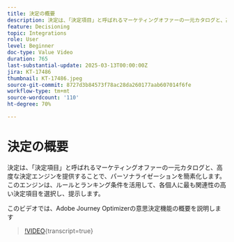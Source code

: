 ```yaml
---
title: 決定の概要
description: 決定は、「決定項目」と呼ばれるマーケティングオファーの一元カタログと、高度な決定エンジンを提供することで、パーソナライゼーションを簡素化します。このエンジンは、ルールとランキング条件を活用して、各個人に最も関連性の高い決定項目を選択し、提示します。このビデオでは、Adobe Journey Optimizerの意思決定機能の概要を説明します >
feature: Decisioning
topic: Integrations
role: User
level: Beginner
doc-type: Value Video
duration: 765
last-substantial-update: 2025-03-13T00:00:00Z
jira: KT-17486
thumbnail: KT-17486.jpeg
source-git-commit: 8727d3b84573f78ac28da260177aab607014f6fe
workflow-type: tm+mt
source-wordcount: '110'
ht-degree: 70%

---
```



# 決定の概要

決定は、「決定項目」と呼ばれるマーケティングオファーの一元カタログと、高度な決定エンジンを提供することで、パーソナライゼーションを簡素化します。このエンジンは、ルールとランキング条件を活用して、各個人に最も関連性の高い決定項目を選択し、提示します。

このビデオでは、Adobe Journey Optimizerの意思決定機能の概要を説明します

>[!VIDEO](https://video.tv.adobe.com/v/3451101?quality=12&learn=on){transcript=true}

